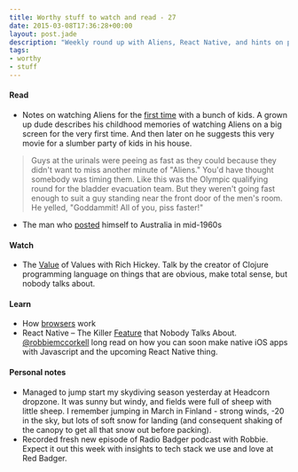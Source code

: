 ```yaml
---
title: Worthy stuff to watch and read - 27
date: 2015-03-08T17:36:28+00:00
layout: post.jade
description: "Weekly round up with Aliens, React Native, and hints on posting youself to Australia"
tags:
- worthy
- stuff
---
```


#### Read

* Notes on watching Aliens for the [first time](http://www.rogerebert.com/mzs/watching-aliens-for-the-first-time-again-with-a-bunch-of-kids) with a bunch of kids. A grown up dude describes his childhood memories of watching Aliens on a big screen for the very first time. And then later on he suggests this very movie for a slumber party of kids in his house.

>Guys at the urinals were peeing as fast as they could because they didn't want to miss another minute of "Aliens." You'd have thought somebody was timing them. Like this was the Olympic qualifying round for the bladder evacuation team. But they weren't going fast enough to suit a guy standing near the front door of the men's room. He yelled,  "Goddammit! All of you, piss faster!"

* The man who [posted](http://www.bbc.co.uk/news/magazine-31700049) himself to Australia in mid-1960s

#### Watch

* The [Value](https://www.youtube.com/watch?v=-6BsiVyC1kM) of Values with Rich Hickey. Talk by the creator of Clojure programming language on things that are obvious, make total sense, but nobody talks about.

#### Learn

* How [browsers](http://taligarsiel.com/Projects/howbrowserswork1.htm) work
* React Native – The Killer [Feature](http://red-badger.com/blog/2015/03/04/react-native-the-killer-feature-that-nobody-talks-about/) that Nobody Talks About. [@robbiemccorkell](https://twitter.com/robbiemccorkell) long read on how you can soon make native iOS apps with Javascript and the upcoming React Native thing.

#### Personal notes

* Managed to jump start my skydiving season yesterday at Headcorn dropzone. It was sunny but windy, and fields were full of sheep with little sheep. I remember jumping in March in Finland - strong winds, -20 in the sky, but lots of soft snow for landing (and consequent shaking of the canopy to get all that snow out before packing).
* Recorded fresh new episode of Radio Badger podcast with Robbie. Expect it out this week with insights to tech stack we use and love at Red Badger.

